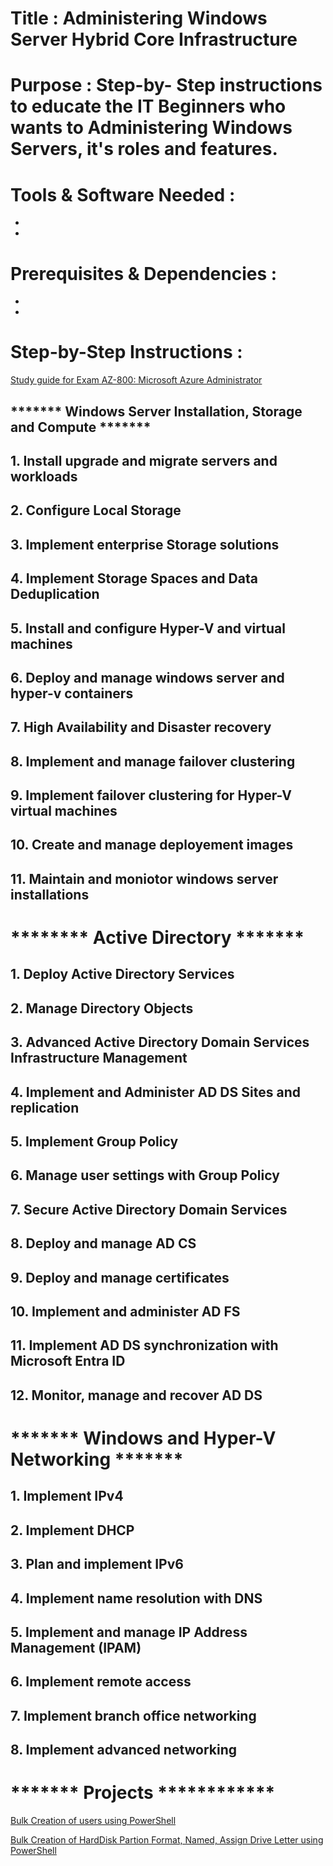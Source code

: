 # Title : Administering Windows Server Hybrid Core Infrastructure
# Purpose : Step-by- Step instructions to educate the IT Beginners who wants to Administering Windows Servers, it's roles and features.
# Tools & Software Needed :
-
-

# Prerequisites & Dependencies : 
-
-
# Step-by-Step Instructions :


[Study guide for Exam AZ-800: Microsoft Azure Administrator](https://learn.microsoft.com/en-us/credentials/certifications/resources/study-guides/az-800)


## ******* Windows Server Installation, Storage and Compute *******

## 1. Install upgrade and migrate servers and workloads

## 2. Configure Local Storage

## 3. Implement enterprise Storage solutions

## 4. Implement Storage Spaces and Data Deduplication

## 5. Install and configure Hyper-V and virtual machines

## 6. Deploy and manage windows server and hyper-v containers

## 7. High Availability and Disaster recovery

## 8. Implement and manage failover clustering

## 9. Implement failover clustering for Hyper-V virtual machines

## 10. Create and manage deployement images

## 11. Maintain and moniotor windows server installations

# ******** Active Directory ******* 

## 1. Deploy Active Directory Services

## 2. Manage Directory Objects

## 3. Advanced Active Directory Domain Services Infrastructure Management

## 4. Implement and Administer AD DS Sites and replication

## 5. Implement Group Policy

## 6. Manage user settings with Group Policy

## 7. Secure Active Directory Domain Services

## 8. Deploy and manage AD CS

## 9. Deploy and manage certificates

## 10. Implement and administer AD FS

## 11. Implement AD DS synchronization with Microsoft Entra ID

## 12. Monitor, manage and recover AD DS


# ******* Windows and Hyper-V Networking *******

## 1. Implement IPv4

## 2. Implement DHCP

## 3. Plan and implement IPv6

## 4. Implement name resolution with DNS

## 5. Implement and manage IP Address Management (IPAM)

## 6. Implement remote access

## 7. Implement branch office networking

## 8. Implement advanced networking


# ******* Projects ************

[Bulk Creation of users using PowerShell](https://github.com/dpkrepo/WindowsAdministration/blob/main/CreateUsersWithNameList.ps1)

[Bulk Creation of HardDisk Partion Format, Named, Assign Drive Letter using PowerShell](https://github.com/dpkrepo/WindowsAdministration/blob/main/createPartions.ps1)
